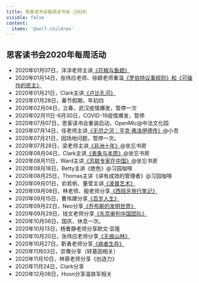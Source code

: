```yaml
---
title: 思客读书会每周读书会（2020）
visible: false
content:
  items: '@self.children'
---
```


## 思客读书会2020年每周活动

* 2020年01月07日，洋洋老师主讲[《花椒与鱼翅》](./200107_huajiao_yuchi_yangyang)
* 2020年01月14日，张伟应老师、徐颖老师重温[《罗伯特议事规则》和《可操作的民主》](./200114_robert_zhangwy_xuyin)
* 2020年01月21日，Clark主讲[《卢比孔河》](./200121_rubicon_clark)
* 2020年01月28日，春节假期，年初四
* 2020年02月04日，立春，武汉疫情爆发，暂停一次
* 2020年02月11日-6月30日，COVID-19疫情爆发，暂停
* 2020年07月07日，思客读书会重装启动，OpenMic@中法文化园
* 2020年07月14日，任老师主讲[《无尽之河：平克·弗洛伊德传》](./200714_pink_floyd)@小吾
* 2020年07月21日，因场地问题，暂停一次。
* 2020年07月28日，梁老师主讲[《非洲十年》](./200728_ten_years_in_africa)@坐忘书房
* 2020年08月04日，Clark主讲[《表象与本质》](./200804_superfaces_and_essences)@坐忘书房
* 2020年08月11日，Ward主讲[《苏联专家在中国》](./200811_ussr_experts_in_china)@坐忘书房
* 2020年08月18日，Betty主讲《绝色》@习园咖啡
* 2020年08月25日，Thomas主讲《卓有成效的管理者》@习园咖啡
* 2020年09月01日，俞若帆、董莹主讲[《波普艺术》](./200901_pop_arts)
* 2020年09月08日，林老师、殷老师分享[《西班牙旅行笔记》](./200908_spain_travel_notes)
* 2020年09月15日，曹伟建分享[《百岁人生》](./200915_100_year_life)
* 2020年09月22日，Neo分享[《乔布斯的发明世界》](./200922_ipatent)
* 2020年09月29日，钱文老师分享[《东京审判中国团队》](./200929_tokyo_trial)
* 2020年10月06日，国庆，休息一次。
* 2020年10月13日，杨鲁静老师分享欧文·亚隆
* 2020年10月20日，张伟应老师分享[《无痕山林》](./201020_no_trace)
* 2020年10月27日，靳勇老师分享[《病者生存》](./201027_survival_of_the_sickest)
* 2020年11月03日，崇骞分享（转基因相关）
* 2020年11月10日，林蓉老师分享《创造力》
* 2020年11月24日，Clark分享
* 2020年12月08日，Hoon分享温铁军相关
